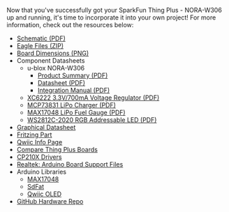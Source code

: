 Now that you've successfully got your SparkFun Thing Plus - NORA-W306 up and running, it's time to incorporate it into your own project! For more information, check out the resources below:

* [Schematic (PDF)](../assets/board_files/SparkFun_Thing_Plus_NORA_W306_Schematic_v10.pdf)
* [Eagle Files (ZIP)](../assets/board_files/SparkFun_Thing_Plus_NORA_W306_v1_0.zip)
* [Board Dimensions (PNG)](../assets/img/SparkFun_Thing_Plus_NORA-W306_Board_Dimensions.png)
* Component Datasheets
    * u-blox NORA-W306
        * [Product Summary (PDF)](../assets/component_documentation/NORA-W30_ProductSummary_UBX-22006516.pdf)
        * [Datasheet (PDF)](../assets/component_documentation/NORA-W30_DataSheet_UBX-22021117.pdf)
        * [Integration Manual (PDF)](../assets/component_documentation/NORA-W30_SIM_UBX-22021119.pdf)
    * [XC6222 3.3V/700mA Voltage Regulator (PDF)](../assets/component_documentation/xc6222.pdf)
    * [MCP73831 LiPo Charger (PDF)](../assets/component_documentation/MCP73831.pdf)
    * [MAX17048 LiPo Fuel Gauge (PDF)](../assets/component_documentation/MAX17048.pdf)
    * [WS2812C-2020 RGB Addressable LED (PDF)](../assets/component_documentation/WS2812C-2020.pdf)
* [Graphical Datasheet](../assets/img/SparkFun_Thing_Plus_NORA-W306_u-blox.pdf)
* [Fritzing Part](https://github.com/sparkfun/Fritzing_Parts/blob/main/products/21637_sfe_thing_plus_u-blox_NORA-W306_development_board_lipo_charger_fuel_gauge_qwiic_WS2812.fzpz)
* [Qwiic Info Page](https://www.sparkfun.com/qwiic)
* [Compare Thing Plus Boards](https://www.sparkfun.com/thing_plus)
* [CP210X Drivers](https://www.silabs.com/developers/usb-to-uart-bridge-vcp-drivers)
* [Realtek: Arduino Board Support Files](https://github.com/ambiot/ambd_arduino)
* Arduino Libraries
    * [MAX17048](https://github.com/sparkfun/SparkFun_MAX1704x_Fuel_Gauge_Arduino_Library)
    * [SdFat](https://github.com/greiman/SdFat)
    * [Qwiic OLED](https://github.com/sparkfun/SparkFun_Qwiic_OLED_Arduino_Library)
* [GitHub Hardware Repo](https://github.com/sparkfun/SparkFun_Thing_Plus_NORA-W306)
